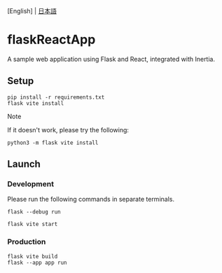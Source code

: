 [English] | [日本語](./README_ja.md)

# flaskReactApp
A sample web application using Flask and React, integrated with Inertia.

## Setup
```shell
pip install -r requirements.txt
flask vite install
```

> [!NOTE]
> If it doesn't work, please try the following:
> ```shell
> python3 -m flask vite install
> ```

## Launch

### Development
Please run the following commands in separate terminals.

```shell
flask --debug run
```

```shell
flask vite start
```

### Production

```shell
flask vite build
flask --app app run
```